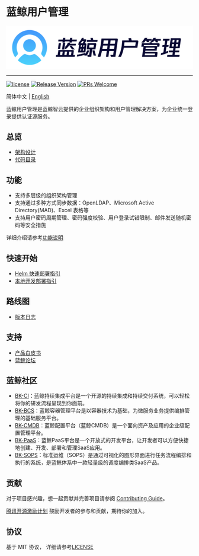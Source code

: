 # 蓝鲸用户管理
![](docs/images/logo.png)

---
[![license](https://img.shields.io/badge/license-mit-green.svg?style=flat)](https://github.com/TencentBlueKing/bk-user/blob/master/LICENSE) 
[![Release Version](https://img.shields.io/badge/bk--user-2.3.1-green)](https://github.com/TencentBlueKing/bk-user/releases) 
[![PRs Welcome](https://img.shields.io/badge/PRs-welcome-green.svg)](https://github.com/TencentBlueKing/bk-user/pulls)

简体中文 | [English](readme_en.md)

蓝鲸用户管理是蓝鲸智云提供的企业组织架构和用户管理解决方案，为企业统一登录提供认证源服务。

## 总览

- [架构设计](docs/architecture.md)
- [代码目录](docs/develop_guide.md)

## 功能

- 支持多层级的组织架构管理
- 支持通过多种方式同步数据：OpenLDAP、Microsoft Active Directory(MAD)、Excel 表格等
- 支持用户密码周期管理、密码强度校验、用户登录试错限制、邮件发送随机密码等安全措施

详细介绍请参考[功能说明](https://bk.tencent.com/docs/document/6.0/146/6638)

## 快速开始 

- [Helm 快速部署指引](/deploy/helm/bk-user/README.md)
- [本地开发部署指引](/docs/develop_guide.md)

## 路线图

- [版本日志](docs/release.md)

## 支持

- [产品白皮书](https://bkdocs-1252002024.file.myqcloud.com/ZH/6.0/%E7%94%A8%E6%88%B7%E7%AE%A1%E7%90%86/%E7%94%A8%E6%88%B7%E7%AE%A1%E7%90%86.pdf)
- [蓝鲸论坛](https://bk.tencent.com/s-mart/community)

## 蓝鲸社区
- [BK-CI](https://github.com/Tencent/bk-ci)：蓝鲸持续集成平台是一个开源的持续集成和持续交付系统，可以轻松将你的研发流程呈现到你面前。
- [BK-BCS](https://github.com/Tencent/bk-bcs)：蓝鲸容器管理平台是以容器技术为基础，为微服务业务提供编排管理的基础服务平台。
- [BK-CMDB](https://github.com/Tencent/bk-cmdb)：蓝鲸配置平台（蓝鲸CMDB）是一个面向资产及应用的企业级配置管理平台。
- [BK-PaaS](https://github.com/Tencent/bk-PaaS)：蓝鲸PaaS平台是一个开放式的开发平台，让开发者可以方便快捷地创建、开发、部署和管理SaaS应用。
- [BK-SOPS](https://github.com/Tencent/bk-sops)：标准运维（SOPS）是通过可视化的图形界面进行任务流程编排和执行的系统，是蓝鲸体系中一款轻量级的调度编排类SaaS产品。

## 贡献 
对于项目感兴趣，想一起贡献并完善项目请参阅 [Contributing Guide](docs/contributing.md)。

[腾讯开源激励计划](https://opensource.tencent.com/contribution) 鼓励开发者的参与和贡献，期待你的加入。

## 协议

基于 MIT 协议， 详细请参考[LICENSE](LICENSE)
